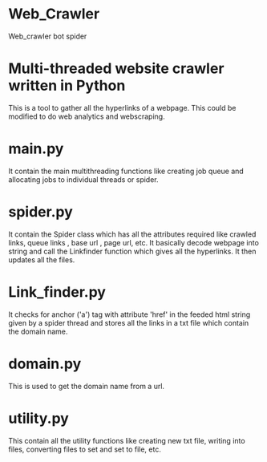 # Web_Crawler
Web_crawler bot spider

# Multi-threaded website crawler written in Python
This is a tool to gather all the hyperlinks of a webpage.
This could be modified to do web analytics and webscraping.

# main.py
It contain the main multithreading functions like creating job queue and allocating jobs to individual threads or spider.

# spider.py
It contain the Spider class which has all the attributes required like crawled links, queue links , base url , page url, etc.
It basically decode webpage into string and call the Linkfinder function which gives all the hyperlinks. It then updates all the files.

# Link_finder.py
It checks for anchor ('a') tag with attribute 'href' in the feeded html string given by a spider thread and stores all the links in a txt file which contain the domain name.

# domain.py
This is used to get the domain name from a url.

# utility.py
This contain all the utility functions like creating new txt file, writing into files, converting files to set and set to file, etc.
